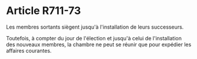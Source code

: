# Article R711-73

Les membres sortants siègent jusqu'à l'installation de leurs successeurs.

Toutefois, à compter du jour de l'élection et jusqu'à celui de l'installation des nouveaux membres, la chambre ne peut se réunir que pour expédier les affaires courantes.
